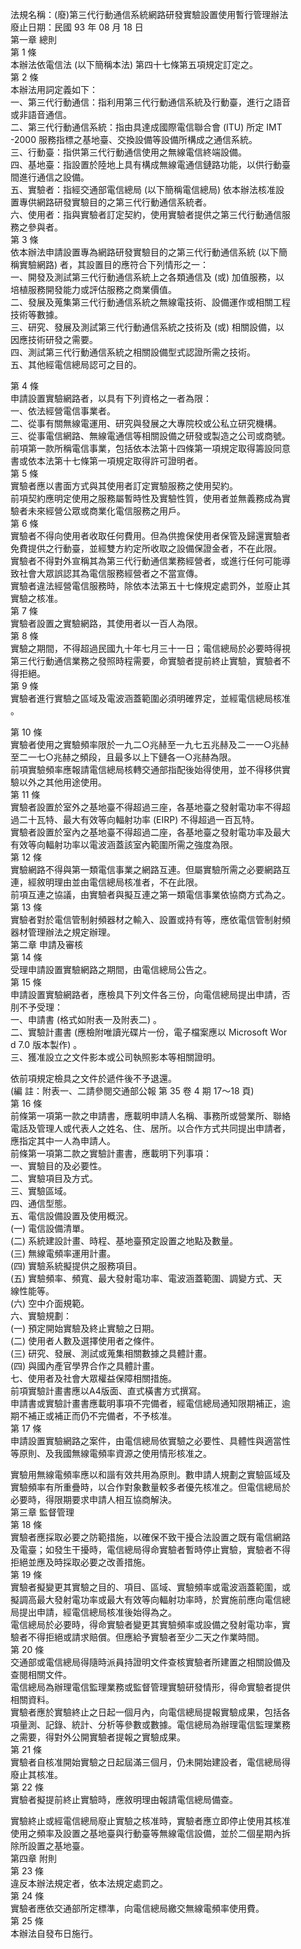 法規名稱：(廢)第三代行動通信系統網路研發實驗設置使用暫行管理辦法  
廢止日期：民國 93 年 08 月 18 日  
第一章 總則  
第 1 條  
本辦法依電信法 (以下簡稱本法) 第四十七條第五項規定訂定之。  
第 2 條  
本辦法用詞定義如下：  
一、第三代行動通信：指利用第三代行動通信系統及行動臺，進行之語音  
或非語音通信。  
二、第三代行動通信系統：指由具達成國際電信聯合會 (ITU) 所定 IMT  
-2000 服務指標之基地臺、交換設備等設備所構成之通信系統。  
三、行動臺：指供第三代行動通信使用之無線電信終端設備。  
四、基地臺：指設置於陸地上具有構成無線電通信鏈路功能，以供行動臺  
間進行通信之設備。  
五、實驗者：指經交通部電信總局 (以下簡稱電信總局) 依本辦法核准設  
置專供網路研發實驗目的之第三代行動通信系統者。  
六、使用者：指與實驗者訂定契約，使用實驗者提供之第三代行動通信服  
務之參與者。  
第 3 條  
依本辦法申請設置專為網路研發實驗目的之第三代行動通信系統 (以下簡  
稱實驗網路) 者，其設置目的應符合下列情形之一：  
一、開發及測試第三代行動通信系統上之各類通信及 (或) 加值服務，以  
培植服務開發能力或評估服務之商業價值。  
二、發展及蒐集第三代行動通信系統之無線電技術、設備運作或相關工程  
技術等數據。  
三、研究、發展及測試第三代行動通信系統之技術及 (或) 相關設備，以  
因應技術研發之需要。  
四、測試第三代行動通信系統之相關設備型式認證所需之技術。  
五、其他經電信總局認可之目的。  


第 4 條  
申請設置實驗網路者，以具有下列資格之一者為限：  
一、依法經營電信事業者。  
二、從事有關無線電運用、研究與發展之大專院校或公私立研究機構。  
三、從事電信網路、無線電通信等相關設備之研發或製造之公司或商號。  
前項第一款所稱電信事業，包括依本法第十四條第一項規定取得籌設同意  
書或依本法第十七條第一項規定取得許可證明者。  
第 5 條  
實驗者應以書面方式與其使用者訂定實驗服務之使用契約。  
前項契約應明定使用之服務屬暫時性及實驗性質，使用者並無義務成為實  
驗者未來經營公眾或商業化電信服務之用戶。  
第 6 條  
實驗者不得向使用者收取任何費用。但為供擔保使用者保管及歸還實驗者  
免費提供之行動臺，並經雙方約定所收取之設備保證金者，不在此限。  
實驗者不得對外宣稱其為第三代行動通信業務經營者，或進行任何可能導  
致社會大眾誤認其為電信服務經營者之不當宣傳。  
實驗者違法經營電信服務時，除依本法第五十七條規定處罰外，並廢止其  
實驗之核准。  
第 7 條  
實驗者設置之實驗網路，其使用者以一百人為限。  
第 8 條  
實驗之期間，不得超過民國九十年七月三十一日；電信總局於必要時得視  
第三代行動通信業務之發照時程需要，命實驗者提前終止實驗，實驗者不  
得拒絕。  
第 9 條  
實驗者進行實驗之區域及電波涵蓋範圍必須明確界定，並經電信總局核准  
。  


第 10 條  
實驗者使用之實驗頻率限於一九二○兆赫至一九七五兆赫及二一一○兆赫  
至二一七○兆赫之頻段，且最多以上下鏈各一○兆赫為限。  
前項實驗頻率應報請電信總局核轉交通部指配後始得使用，並不得移供實  
驗以外之其他用途使用。  
第 11 條  
實驗者設置於室外之基地臺不得超過三座，各基地臺之發射電功率不得超  
過二十瓦特、最大有效等向輻射功率 (EIRP) 不得超過一百瓦特。  
實驗者設置於室內之基地臺不得超過二座，各基地臺之發射電功率及最大  
有效等向輻射功率以電波涵蓋該室內範圍所需之強度為限。  
第 12 條  
實驗網路不得與第一類電信事業之網路互連。但屬實驗所需之必要網路互  
連，經敘明理由並由電信總局核准者，不在此限。  
前項互連之協議，由實驗者與擬互連之第一類電信事業依協商方式為之。  
第 13 條  
實驗者對於電信管制射頻器材之輸入、設置或持有等，應依電信管制射頻  
器材管理辦法之規定辦理。  
第二章 申請及審核  
第 14 條  
受理申請設置實驗網路之期間，由電信總局公告之。  
第 15 條  
申請設置實驗網路者，應檢具下列文件各三份，向電信總局提出申請，否  
刖不予受理：  
一、申請書 (格式如附表一及附表二) 。  
二、實驗計畫書 (應檢附唯讀光碟片一份，電子檔案應以 Microsoft Wor  
d 7.0 版本製作) 。  
三、獲准設立之文件影本或公司執照影本等相關證明。  


依前項規定檢具之文件於遞件後不予退還。  
(編 註：附表一、二請參閱交通部公報 第 35 卷 4 期 17～18 頁)  
第 16 條  
前條第一項第一款之申請書，應載明申請人名稱、事務所或營業所、聯絡  
電話及管理人或代表人之姓名、住、居所。以合作方式共同提出申請者，  
應指定其中一人為申請人。  
前條第一項第二款之實驗計畫書，應載明下列事項：  
一、實驗目的及必要性。  
二、實驗項目及方式。  
三、實驗區域。  
四、通信型態。  
五、電信設備設置及使用概況。  
(一) 電信設備清單。  
(二) 系統建設計畫、時程、基地臺預定設置之地點及數量。  
(三) 無線電頻率運用計畫。  
(四) 實驗系統擬提供之服務項目。  
(五) 實驗頻率、頻寬、最大發射電功率、電波涵蓋範圍、調變方式、天  
線性能等。  
(六) 空中介面規範。  
六、實驗規劃：  
(一) 預定開始實驗及終止實驗之日期。  
(二) 使用者人數及選擇使用者之條件。  
(三) 研究、發展、測試或蒐集相關數據之具體計畫。  
(四) 與國內產官學界合作之具體計畫。  
七、使用者及社會大眾權益保障相關措施。  
前項實驗計畫書應以A4版面、直式橫書方式撰寫。  
申請書或實驗計畫書應載明事項不完備者，經電信總局通知限期補正，逾  
期不補正或補正而仍不完備者，不予核准。  
第 17 條  
申請設置實驗網路之案件，由電信總局依實驗之必要性、具體性與適當性  
等原則、及我國無線電頻率資源之使用情形核准之。  


實驗用無線電頻率應以和諧有效共用為原則。數申請人規劃之實驗區域及  
實驗頻率有所重疊時，以合作對象數量較多者優先核准之。但電信總局於  
必要時，得限期要求申請人相互協商解決。  
第三章 監督管理  
第 18 條  
實驗者應採取必要之防範措施，以確保不致干擾合法設置之既有電信網路  
及電臺；如發生干擾時，電信總局得命實驗者暫時停止實驗，實驗者不得  
拒絕並應及時採取必要之改善措施。  
第 19 條  
實驗者擬變更其實驗之目的、項目、區域、實驗頻率或電波涵蓋範圍，或  
擬調高最大發射電功率或最大有效等向輻射功率時，於實施前應向電信總  
局提出申請，經電信總局核准後始得為之。  
電信總局於必要時，得命實驗者變更其實驗頻率或設備之發射電功率，實  
驗者不得拒絕或請求賠償。但應給予實驗者至少二天之作業時間。  
第 20 條  
交通部或電信總局得隨時派員持證明文件查核實驗者所建置之相關設備及  
查閱相關文件。  
電信總局為辦理電信監理業務或監督管理實驗研發情形，得命實驗者提供  
相關資料。  
實驗者應於實驗終止之日起一個月內，向電信總局提報實驗成果，包括各  
項量測、記錄、統計、分析等參數或數據。電信總局為辦理電信監理業務  
之需要，得對外公開實驗者提報之實驗成果。  
第 21 條  
實驗者自核准開始實驗之日起屆滿三個月，仍未開始建設者，電信總局得  
廢止其核准。  
第 22 條  
實驗者擬提前終止實驗時，應敘明理由報請電信總局備查。  


實驗終止或經電信總局廢止實驗之核准時，實驗者應立即停止使用其核准  
使用之頻率及設置之基地臺與行動臺等無線電信設備，並於二個星期內拆  
除所設置之基地臺。  
第四章 附則  
第 23 條  
違反本辦法規定者，依本法規定處罰之。  
第 24 條  
實驗者應依交通部所定標準，向電信總局繳交無線電頻率使用費。  
第 25 條  
本辦法自發布日施行。  


